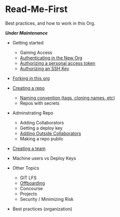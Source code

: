 # Read-Me-First
Best practices, and how to work in this Org. 

*__Under Maintenance__*

* Getting started
   * Gaining Access
   * [Authenticating in the New Org](Authentication.md)
   * [Authorizing a personal access token](Authorizing-Personal-Access-Token.md)
   * [Authorizing an SSH Key](Authorizing-ssh-key.md)
* [Forking in this org](forking.md)
* [Creating a repo](creating-repo.md)
  * [Naming convention (tags, cloning names, etc)](Naming-Convention.md)
  * Repos with secrets
* Adminstrating Repo
   * Adding Collaborators
   * Getting a deploy key
   * [Adding Outside Collaborators](adding-outside-collaborators.md)
   * Making a repo public

* [Creating a team](Creating-a-Team.md)
* Machine users vs Deploy Keys

* Other Topics
   * GIT LFS
   * [Offboarding](offboarding.md)
   * Concourse
   * Projects
   * Security / Minimizing Risk
 
* Best practices (organization) 

